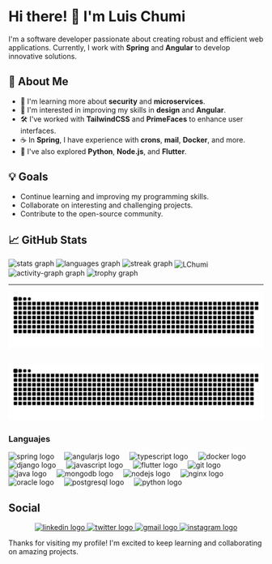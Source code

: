 # Hi there! 👋 I'm Luis Chumi

I'm a software developer passionate about creating robust and efficient web applications. Currently, I work with **Spring** and **Angular** to develop innovative solutions.

## 🚀 About Me

- 🌱 I'm learning more about **security** and **microservices**.
- 🎨 I'm interested in improving my skills in **design** and **Angular**.
- 🛠️ I've worked with **TailwindCSS** and **PrimeFaces** to enhance user interfaces.
- ☕ In **Spring**, I have experience with **crons**, **mail**, **Docker**, and more.
- 🐍 I've also explored **Python**, **Node.js**, and **Flutter**.

## 💡 Goals

- Continue learning and improving my programming skills.
- Collaborate on interesting and challenging projects.
- Contribute to the open-source community.

###

## 📈 GitHub Stats

<div alig="center">
  <img src="https://github-readme-stats.vercel.app/api?username=lchumi&hide_title=false&hide_rank=false&show_icons=true&include_all_commits=true&count_private=true&disable_animations=false&theme=dracula&locale=en&hide_border=false&order=1" height="150" alt="stats graph"  />
  <img src="https://github-readme-stats.vercel.app/api/top-langs?username=lchumi&locale=en&hide_title=false&layout=compact&card_width=320&langs_count=9&theme=dracula&hide_border=false&order=2" height="150" alt="languages graph"  />
  <img src="https://streak-stats.demolab.com?user=lchumi&locale=en&mode=daily&theme=dracula&hide_border=false&border_radius=5&order=3" height="150" alt="streak graph"  />
  <img align="center" src="https://github-profile-summary-cards.vercel.app/api/cards/productive-time?username=lchumi&theme=radical&utcOffset=8.00" height="150" alt="LChumi"  />
  <img src="https://github-readme-activity-graph.vercel.app/graph?username=lchumi&radius=16&theme=react&area=true&order=5" height="150" alt="activity-graph graph"  />
  <img src="https://github-profile-trophy.vercel.app?username=lchumi&theme=dracula&column=-1&row=1&margin-w=8&margin-h=8&no-bg=false&no-frame=false&order=4" height="150" alt="trophy graph"  />
</div>

---
![github contribution grid snake animation](https://raw.githubusercontent.com/LChumi/LChumi/output/github-contribution-grid-snake-dark.svg#gh-dark-mode-only)

![github contribution grid snake animation](https://raw.githubusercontent.com/LChumi/LChumi/output/github-contribution-grid-snake.svg#gh-light-mode-only)
---

### Languajes

<div align="left">
  <img src="https://cdn.jsdelivr.net/gh/devicons/devicon/icons/spring/spring-original.svg" height="40" alt="spring logo"  />
  <img width="12" />
  <img src="https://cdn.jsdelivr.net/gh/devicons/devicon/icons/angularjs/angularjs-original.svg" height="40" alt="angularjs logo"  />
  <img width="12" />
  <img src="https://cdn.jsdelivr.net/gh/devicons/devicon/icons/typescript/typescript-original.svg" height="40" alt="typescript logo"  />
  <img width="12" />
  <img src="https://cdn.jsdelivr.net/gh/devicons/devicon/icons/docker/docker-original.svg" height="40" alt="docker logo"  />
  <img width="12" />
  <img src="https://cdn.jsdelivr.net/gh/devicons/devicon/icons/django/django-plain.svg" height="40" alt="django logo"  />
  <img width="12" />
  <img src="https://cdn.jsdelivr.net/gh/devicons/devicon/icons/javascript/javascript-original.svg" height="40" alt="javascript logo"  />
  <img width="12" />
  <img src="https://cdn.jsdelivr.net/gh/devicons/devicon/icons/flutter/flutter-original.svg" height="40" alt="flutter logo"  />
  <img width="12" />
  <img src="https://cdn.jsdelivr.net/gh/devicons/devicon/icons/git/git-original.svg" height="40" alt="git logo"  />
  <img width="12" />
  <img src="https://cdn.jsdelivr.net/gh/devicons/devicon/icons/java/java-original.svg" height="40" alt="java logo"  />
  <img width="12" />
  <img src="https://cdn.jsdelivr.net/gh/devicons/devicon/icons/mongodb/mongodb-original.svg" height="40" alt="mongodb logo"  />
  <img width="12" />
  <img src="https://cdn.jsdelivr.net/gh/devicons/devicon/icons/nodejs/nodejs-original.svg" height="40" alt="nodejs logo"  />
  <img width="12" />
  <img src="https://cdn.jsdelivr.net/gh/devicons/devicon/icons/nginx/nginx-original.svg" height="40" alt="nginx logo"  />
  <img width="12" />
  <img src="https://cdn.jsdelivr.net/gh/devicons/devicon/icons/oracle/oracle-original.svg" height="40" alt="oracle logo"  />
  <img width="12" />
  <img src="https://cdn.jsdelivr.net/gh/devicons/devicon/icons/postgresql/postgresql-original.svg" height="40" alt="postgresql logo"  />
  <img width="12" />
  <img src="https://cdn.jsdelivr.net/gh/devicons/devicon/icons/python/python-original.svg" height="40" alt="python logo"  />
</div>

## Social 

<div align="center">
  <a href="https://www.linkedin.com/in/LChumi/" target="_blank">
    <img src="https://raw.githubusercontent.com/maurodesouza/profile-readme-generator/master/src/assets/icons/social/linkedin/default.svg" width="52" height="40" alt="linkedin logo"  />
  </a>
  <a href="https://twitter.com/luis_chumi" target="_blank">
    <img src="https://raw.githubusercontent.com/maurodesouza/profile-readme-generator/master/src/assets/icons/social/twitter/default.svg" width="52" height="40" alt="twitter logo"  />
  </a>
  <a href="luischumi.9@gmail.com" target="_blank">
    <img src="https://raw.githubusercontent.com/maurodesouza/profile-readme-generator/master/src/assets/icons/social/gmail/default.svg" width="52" height="40" alt="gmail logo"  />
  </a>
  <a href="https://www.instagram.com/luis_chumi/" target="_blank">
    <img src="https://raw.githubusercontent.com/maurodesouza/profile-readme-generator/master/src/assets/icons/social/instagram/default.svg" width="52" height="40" alt="instagram logo"  />
  </a>
</div>

Thanks for visiting my profile! I'm excited to keep learning and collaborating on amazing projects.

